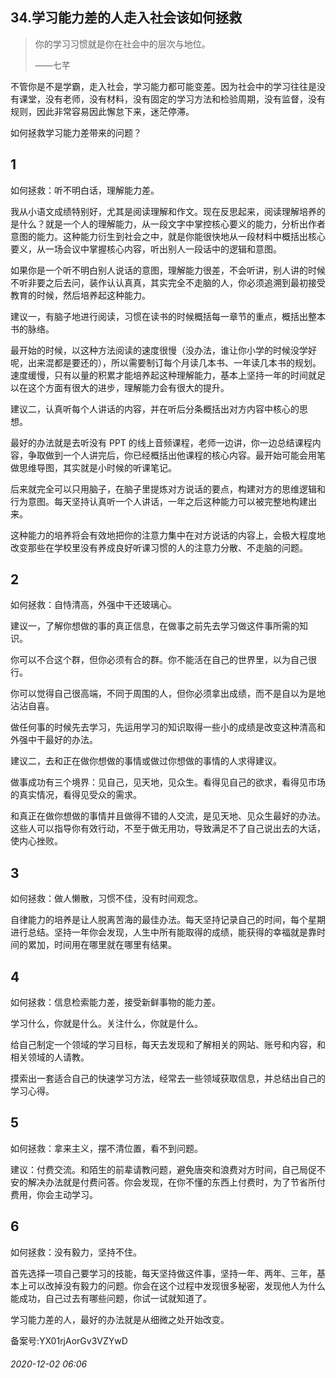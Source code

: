 ## 34.学习能力差的人走入社会该如何拯救

> 你的学习习惯就是你在社会中的层次与地位。   
> 
> ——七芊 


不管你是不是学霸，走入社会，学习能力都可能变差。因为社会中的学习往往是没有课堂，没有老师，没有材料，没有固定的学习方法和检验周期，没有监督，没有规则，因此非常容易因此懈怠下来，迷茫停滞。 


如何拯救学习能力差带来的问题？ 


1
-


如何拯救：听不明白话，理解能力差。 


我从小语文成绩特别好，尤其是阅读理解和作文。现在反思起来，阅读理解培养的是什么？就是一个人的理解能力，从一段文字中掌控核心要义的能力，分析出作者意图的能力。这种能力衍生到社会之中，就是你能很快地从一段材料中概括出核心要义，从一场会议中掌握核心内容，听出别人一段话中的逻辑和意图。 


如果你是一个听不明白别人说话的意图，理解能力很差，不会听讲，别人讲的时候不听非要之后去问，装作认认真真，其实完全不走脑的人，你必须追溯到最初接受教育的时候，然后培养起这种能力。 


建议一，有脑子地进行阅读，习惯在读书的时候概括每一章节的重点，概括出整本书的脉络。 


最开始的时候，以这种方法阅读的速度很慢（没办法，谁让你小学的时候没学好呢，出来混都是要还的），所以需要制订每个月读几本书、一年读几本书的规划。速度缓慢，只有以量的积累才能培养起这种理解能力，基本上坚持一年的时间就足以在这个方面有很大的进步，理解能力会有很大的提升。 


建议二，认真听每个人讲话的内容，并在听后分条概括出对方内容中核心的思想。 


最好的办法就是去听没有 PPT 的线上音频课程，老师一边讲，你一边总结课程内容，争取做到一个人讲完后，你已经概括出他课程的核心内容。最开始可能会用笔做思维导图，其实就是小时候的听课笔记。 


后来就完全可以只用脑子，在脑子里提炼对方说话的要点，构建对方的思维逻辑和行为意图。每天坚持认真听一个人讲话，一年之后这种能力可以被完整地构建出来。 


这种能力的培养将会有效地把你的注意力集中在对方说话的内容上，会极大程度地改变那些在学校里没有养成良好听课习惯的人的注意力分散、不走脑的问题。 


2
-


如何拯救：自恃清高，外强中干还玻璃心。 


建议一，了解你想做的事的真正信息，在做事之前先去学习做这件事所需的知识。 


你可以不合这个群，但你必须有合的群。你不能活在自己的世界里，以为自己很行。 


你可以觉得自己很高端，不同于周围的人，但你必须拿出成绩，而不是自以为是地沾沾自喜。 


做任何事的时候先去学习，先运用学习的知识取得一些小的成绩是改变这种清高和外强中干最好的办法。 


建议二，去和正在做你想做的事情或做过你想做的事情的人求得建议。 


做事成功有三个境界：见自己，见天地，见众生。看得见自己的欲求，看得见市场的真实情况，看得见受众的需求。 


和真正在做你想做的事情并且做得不错的人交流，是见天地、见众生最好的办法。这些人可以指导你有效行动，不至于做无用功，导致满足不了自己说出去的大话，使内心挫败。 


3
-


如何拯救：做人懒散，习惯不佳，没有时间观念。 


自律能力的培养是让人脱离苦海的最佳办法。每天坚持记录自己的时间，每个星期进行总结。坚持一年你会发现，人生中所有能取得的成绩，能获得的幸福就是靠时间的累加，时间用在哪里就在哪里有结果。 


4
-


如何拯救：信息检索能力差，接受新鲜事物的能力差。 


学习什么，你就是什么。关注什么，你就是什么。 


给自己制定一个领域的学习目标，每天去发现和了解相关的网站、账号和内容，和相关领域的人请教。 


摸索出一套适合自己的快速学习方法，经常去一些领域获取信息，并总结出自己的学习心得。 


5
-


如何拯救：拿来主义，摆不清位置，看不到问题。 


建议：付费交流。和陌生的前辈请教问题，避免唐突和浪费对方时间，自己局促不安的解决办法就是付费问答。你会发现，在你不懂的东西上付费时，为了节省所付费用，你会主动学习。 


6
-


如何拯救：没有毅力，坚持不住。 


首先选择一项自己要学习的技能，每天坚持做这件事，坚持一年、两年、三年，基本上可以改掉没有毅力的问题。你会在这个过程中发现很多秘密，发现他人为什么能成功，自己过去有哪些问题，你试一试就知道了。 


学习能力差的人，最好的办法就是从细微之处开始改变。 


备案号:YX01rjAorGv3VZYwD


###### 2020-12-02 06:06
